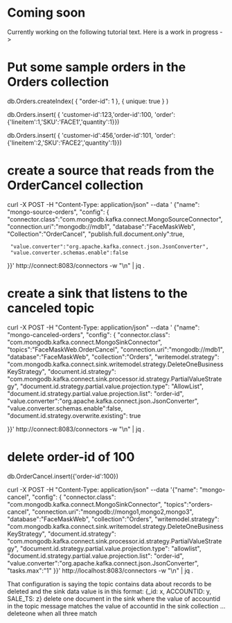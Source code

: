 # Coming soon

Currently working on the following tutorial text.  Here is a work in progress ->


# Put some sample orders in the Orders collection


 db.Orders.createIndex( { "order-id": 1 }, { unique: true } )

 db.Orders.insert( { 'customer-id':123,'order-id':100, 'order':{'lineitem':1,'SKU':'FACE1','quantity':1}})

 db.Orders.insert( { 'customer-id':456,'order-id':101, 'order':{'lineitem':2,'SKU':'FACE2','quantity':1}})

# create a source that reads from the OrderCancel collection

curl -X POST -H "Content-Type: application/json" --data '
  {"name": "mongo-source-orders",
   "config": {
     "connector.class":"com.mongodb.kafka.connect.MongoSourceConnector",
     "connection.uri":"mongodb://mdb1",
     "database":"FaceMaskWeb",
     "Collection":"OrderCancel",
     "publish.full.document.only":true,

     "value.converter":"org.apache.kafka.connect.json.JsonConverter",
     "value.converter.schemas.enable":false

}}' http://connect:8083/connectors -w "\n" | jq .


# create a sink that listens to the canceled topic
curl -X POST -H "Content-Type: application/json" --data '
{"name": "mongo-canceled-orders",
 "config": {
 "connector.class": "com.mongodb.kafka.connect.MongoSinkConnector",
    "topics":"FaceMaskWeb.OrderCancel",
    "connection.uri":"mongodb://mdb1",
    "database":"FaceMaskWeb",
    "collection":"Orders",
    "writemodel.strategy": "com.mongodb.kafka.connect.sink.writemodel.strategy.DeleteOneBusinessKeyStrategy",
    "document.id.strategy": "com.mongodb.kafka.connect.sink.processor.id.strategy.PartialValueStrategy",
    "document.id.strategy.partial.value.projection.type": "AllowList",
    "document.id.strategy.partial.value.projection.list": "order-id",
    "value.converter":"org.apache.kafka.connect.json.JsonConverter",
    "value.converter.schemas.enable":false,
    "document.id.strategy.overwrite.existing": true

}}' http://connect:8083/connectors -w "\n" | jq .

# delete order-id of 100
db.OrderCancel.insert({'order-id':100})






curl -X POST -H "Content-Type: application/json" --data '{"name": "mongo-cancel",  "config": {
   "connector.class": "com.mongodb.kafka.connect.MongoSinkConnector",
   "topics":"orders-cancel",
   "connection.uri":"mongodb://mongo1,mongo2,mongo3",
    "database":"FaceMaskWeb",
    "collection":"Orders",
    "writemodel.strategy": "com.mongodb.kafka.connect.sink.writemodel.strategy.DeleteOneBusinessKeyStrategy",
    "document.id.strategy": "com.mongodb.kafka.connect.sink.processor.id.strategy.PartialValueStrategy",
    "document.id.strategy.partial.value.projection.type": "allowlist",
    "document.id.strategy.partial.value.projection.list": "order-id",
    "value.converter":"org.apache.kafka.connect.json.JsonConverter",
    "tasks.max":"1"
}}' http://localhost:8083/connectors -w "\n" | jq .

That configuration is saying the topic contains data about records to be deleted and the sink data value is in this format:
{_id: x, ACCOUNTID: y, SALE_TS: z}
delete one document in the sink where the value of accountid in the topic message matches the value of accountid in the sink collection  ... deleteone when all three match
